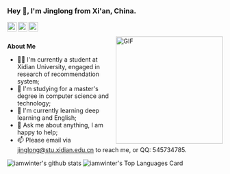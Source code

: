 ### Hey :wave:, I'm Jinglong from Xi'an, China.

<a href="https://github.com/iamwinter">
  <img align="left" alt="iamwinter's Github" width="22px" src="https://cdn.jsdelivr.net/npm/simple-icons@v3/icons/github.svg" />
</a>
<a href="https://codeforces.com/profile/iamwinter">
  <img align="left" alt="iamwinter's Codeforces" width="22px" src="https://cdn.jsdelivr.net/npm/simple-icons@v3/icons/codeforces.svg" />
</a>
<a href="https://blog.csdn.net/winter2121">
  <img align="left" alt="iamwinter's Blog" width="22px" src="https://cdn.jsdelivr.net/npm/simple-icons@v3/icons/codio.svg" />
</a>

<br />
<br />

<img align="right" alt="GIF" width="250px" src="https://i.pinimg.com/originals/e4/26/70/e426702edf874b181aced1e2fa5c6cde.gif" />

**About Me**

- 👨‍💻 I'm currently a student at Xidian University, engaged in research of recommendation system;
- 💼 I'm studying for a master's degree in computer science and technology;
- 🌱 I'm currently learning deep learning and English; 
- 💬 Ask me about anything, I am happy to help;
- 📫 Please email via jinglong@stu.xidian.edu.cn to reach me, or QQ: 545734785.

![iamwinter's github stats](https://github-readme-stats.vercel.app/api?username=iamwinter&show_icons=true&hide_border=true&theme=highcontrast)
![iamwinter's Top Languages Card](https://github-readme-stats.vercel.app/api/top-langs/?username=iamwinter&langs_count=8&theme=highcontrast&hide=Jupyter%20Notebook&hide_border=true&exclude_repo&layout=compact&custom_title=Most%20Used%20Languages%20(Top%208))
